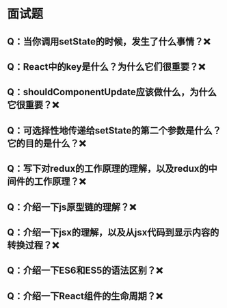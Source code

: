 # 面试题

## Q：当你调用setState的时候，发生了什么事情？❌

## Q：React中的key是什么？为什么它们很重要？❌

## Q：shouldComponentUpdate应该做什么，为什么它很重要？❌

## Q：可选择性地传递给setState的第二个参数是什么？它的目的是什么？❌

## Q：写下对redux的工作原理的理解，以及redux的中间件的工作原理？❌

## Q：介绍一下js原型链的理解？❌

## Q：介绍一下jsx的理解，以及从jsx代码到显示内容的转换过程？❌

## Q：介绍一下ES6和ES5的语法区别？❌

## Q：介绍一下React组件的生命周期？❌

